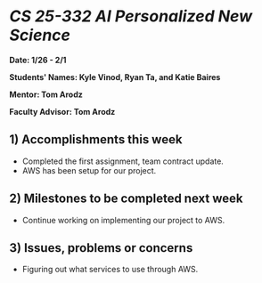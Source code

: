# *CS 25-332 AI Personalized New Science*

**Date: 1/26 - 2/1**

**Students' Names: Kyle Vinod, Ryan Ta, and Katie Baires**

**Mentor: Tom Arodz**

**Faculty Advisor: Tom Arodz**

## 1) Accomplishments this week ##
   - Completed the first assignment, team contract update.
   - AWS has been setup for our project.

## 2) Milestones to be completed next week ##
   - Continue working on implementing our project to AWS. 

## 3) Issues, problems or concerns ##
   - Figuring out what services to use through AWS.

